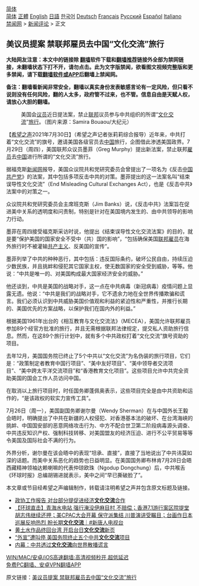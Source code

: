  <!-- 面包屑导航 --> <div class="breadcrumb"><!-- GTranslate: https://gtranslate.io/ -->  <div class="switcher notranslate">  <div class="selected">  <a href="#" onclick="return false;"> 简体</a>  </div>  <div class="option">  <a href="https://www.bannedbook.org" onclick="doGTranslate('zh-CN|zh-CN');jQuery('div.switcher div.selected a').html(jQuery(this).html());return false;" title="简体中文" class="nturl selected"> 简体</a>  <a href="https://www.bannedbook.org/zh-tw/" onclick="doGTranslate('zh-CN|zh-TW');jQuery('div.switcher div.selected a').html(jQuery(this).html());return false;" title="繁體中文" class="nturl"> 正體</a>  <a href="https://www.bannedbook.org/en/" onclick="doGTranslate('zh-CN|en');jQuery('div.switcher div.selected a').html(jQuery(this).html());return false;" title="English" class="nturl"> English</a>  <a href="https://www.bannedbook.org/ja/" onclick="doGTranslate('zh-CN|ja');jQuery('div.switcher div.selected a').html(jQuery(this).html());return false;" title="日本語" class="nturl"> 日語</a>  <a href="https://www.bannedbook.org/ko/" onclick="doGTranslate('zh-CN|ko');jQuery('div.switcher div.selected a').html(jQuery(this).html());return false;" title="한국어" class="nturl"> 한국어</a>  <a href="https://www.bannedbook.org/de/" onclick="doGTranslate('zh-CN|de');jQuery('div.switcher div.selected a').html(jQuery(this).html());return false;" title="Deutsch" class="nturl"> Deutsch</a>  <a href="https://www.bannedbook.org/fr/" onclick="doGTranslate('zh-CN|fr');jQuery('div.switcher div.selected a').html(jQuery(this).html());return false;" title="Français" class="nturl"> Français</a>  <a href="https://www.bannedbook.org/ru/" onclick="doGTranslate('zh-CN|ru');jQuery('div.switcher div.selected a').html(jQuery(this).html());return false;" title="Русский" class="nturl"> Русский</a>  <a href="https://www.bannedbook.org/es/" onclick="doGTranslate('zh-CN|es');jQuery('div.switcher div.selected a').html(jQuery(this).html());return false;" title="Español" class="nturl"> Español</a>  <a href="https://www.bannedbook.org/it/" onclick="doGTranslate('zh-CN|it');jQuery('div.switcher div.selected a').html(jQuery(this).html());return false;" title="Italiano" class="nturl"> Italiano</a>  </div>  </div>      <div class='breadcrumb-sub'><!-- Breadcrumb NavXT 6.3.0 --> <a href="https://www.bannedbook.org/" class="home">禁闻网</a> &gt; <a href="https://www.bannedbook.org/bnews/comments/" class="category">新闻评论</a> &gt; 正文</div></div><h2>美议员提案 禁联邦雇员去中国“文化交流”旅行</h2> <p class="notice"><b>大陆网友注意：本文中的链接除 <a href="https://github.com/bannedbook/fanqiang" >翻墙</a>软件下载和<a href="https://github.com/killgcd/justmysocks/blob/master/README.md">翻墙推荐</a>链接外全部为禁网链接，未翻墙状态下打不开，请勿点击。此为文字版禁闻，欲看图文视频完整版和更多禁闻，请下载<a href="https://github.com/bannedbook/fanqiang">翻墙软件或APP</a>后翻墙上禁闻网。</p><p>备注：翻墙看新闻非常安全，翻墙以真实身份发表敏感言论有一定风险，但只看不说则没有任何风险，翻的人太多，政府管不过来，也不管。信息自由是天赋人权，请放心大胆的翻墙。</b></p>  <div class="entry"> <figure><figcaption>美国会<a href="https://www.bannedbook.org/bnews/tag/%e8%ae%ae%e5%91%98/" class="st_tag internal_tag" rel="tag" title="标签 议员 下的日志">议员</a>近日提法案，禁止<a href="https://www.bannedbook.org/bnews/tag/%E8%81%94%E9%82%A6/" class="st_tag internal_tag" rel="tag" title="标签 联邦 下的日志">联邦</a>议员参与中共组织的所谓“<a href="https://www.bannedbook.org/bnews/tag/%E6%96%87%E5%8C%96%E4%BA%A4%E6%B5%81/" class="st_tag internal_tag" rel="tag" title="标签 文化交流 下的日志">文化交流</a>”<a href="https://www.bannedbook.org/bnews/tag/%E6%97%85%E8%A1%8C/" class="st_tag internal_tag" rel="tag" title="标签 旅行 下的日志">旅行</a>。（图片来源：Samira Bouaou/大纪元）</figcaption></figure> <p>【<span class='wp_keywordlink_affiliate'><a href="https://www.soundofhope.org" title="希望之声" target="_blank">希望之声</a></span>2021年7月30日】（希望之声记者张莉莉综合报导）近年来，中共打着“文化交流”的旗号，邀请美国各级官员去<span class='wp_keywordlink_affiliate'><a href="https://www.bannedbook.org/" title="中国" target="_blank">中国</a></span>旅行，企图借此渗透美国政界。7月29日（周四），美国联邦众议员墨菲（Greg Murphy）提出新法案，禁止联邦<a href="https://www.bannedbook.org/bnews/tag/%E9%9B%87%E5%91%98/" class="st_tag internal_tag" rel="tag" title="标签 雇员 下的日志">雇员</a>去<a href="https://www.bannedbook.org/bnews/tag/%E4%B8%AD%E5%9B%BD/" class="st_tag internal_tag" rel="tag" title="标签 中国 下的日志">中国</a>进行所谓的“文化交流”旅行。</p> <p>据福克斯<span class='wp_keywordlink_affiliate'><a href="https://www.bannedbook.org/" title="新闻网">新闻网</a></span>报导，美国众议院共和党研究委员会曾提出了一项名为《反击<a href="https://www.bannedbook.org/bnews/tag/%e4%b8%ad%e5%9b%bd%e5%85%b1%e4%ba%a7%e5%85%9a/" class="st_tag internal_tag" rel="tag" title="标签 中国共产党 下的日志">中国共产党</a>》的法案，其中包括多项反击中共的对策。墨菲提出的这一法案名叫“结束误导性文化交流”（End Misleading Cultural Exchanges Act），也是《反击中共》法案中的对策之一。</p> <p>众议院共和党研究委员会主席班克斯（Jim Banks）说，《反击中共》法案旨在促进美中关系的透明度和问责制，特别是针对在美国境内发生的、由中共领导的影响力行动。</p>  <p>墨菲在周四接受福克斯采访时说，他提出《结束误导性文化交流法案》的目的，就是要“保护美国的国家安全不受中（共）国的影响”，“包括确保美国<a href="https://www.bannedbook.org/bnews/tag/%E8%81%94%E9%82%A6%E9%9B%87%E5%91%98/" class="st_tag internal_tag" rel="tag" title="标签 联邦雇员 下的日志">联邦雇员</a>在海外旅行时不被灌输<span class='wp_keywordlink'><a href="https://www.bannedbook.org/forum2/topic6177.html" title="《共产主义的终极目的》" target="_blank">共产主义</a></span>、反美国的宣传”。</p> <p>墨菲列举了中共的种种恶行，其中包括：违反国际条约，破坏公民自由，持续压迫少数民族，并且挑衅和侵犯其它国家主权，使无数国家的安全受到威胁，等等。他说：“中共是唯一的、对美国构成最大国家经济安全的威胁。”</p> <p>他还谈到，中共是美国的战略对手，这一点在中共病毒（新冠病毒）疫情问题上显露无遗。他说：“中共是我们的战略对手，它不遗余力地在全世界传播欺骗和谎言。我们必须认识到中共威胁美国价值观和利益的紧迫性和严重性，并推行长期的、美国优先的方案战略，以保护我们在国内外的利益。”</p>  <p>根据美国1961年出台的《相互教育与文化交流法》（MECEA），美国允许联邦雇员参加89个经官方批准的旅行，并且无需根据联邦法律规定，提交私人资助旅行信息。然而，在这89个旅行计划中，就有多个中共政权打着“文化交流”旗号资助的项目。</p> <p>去年12月，美国国务院已终止了5个中共以“文化交流”为名伪装的旅行项目，它们是：“政策制定者教育中国行项目”、“美中友好项目”、“美中领导者交流项目”、“美中跨太平洋交流项目”和“香港教育文化项目”。这些项目允许中共完全资助美国的国会工作人员访问中国。</p> <p>在取消以上旅行项目时，时任国务卿蓬佩奥表示，这些项目完全是由中共资助和运作的，“是该政权的软实力宣传工具”。</p>  <p>7月26日（周一），美国副国务卿谢尔曼（Wendy Sherman）在与中国外长王毅会晤时，明确提出了中共在新疆的人权侵犯、对香港基本法的破坏、在台湾海峡的挑衅、中国国安部的恶意网络攻击行为、中方不配合世卫第二阶段病毒源头调查、中共违反知识产权、强制科技转移、对美国盟友的经济压迫、进行不公平贸易等等令美国及国际社会不满的行为。</p> <p>外界分析，谢尔曼在该会晤中的表现“坦承、直接”，直接了当地说出了中共讳莫如深的话题。而美中关系恶化的趋势也日益明显。在美国国务卿布林肯7月28日会晤西藏精神领袖达赖喇嘛的代表仲琼欧珠（Ngodup Dongchung）后，中共喉舌《环球时报》总编胡锡进就表示，美中之间“早已撕破脸了”。</p> <p>本文章或节目经希望之声编辑制作，转载请注明希望之声并包含原文标题及链接。 </p>  <ul class='op-related-articles' title='相关阅读'> <li><a href='https://www.bannedbook.org/bnews/ssgc/20210304/1498534.html' target='_blank'>政协工作报告 对台部分提促进经济<b>文化交流</b>合作</a></li> <li><a href='https://www.bannedbook.org/bnews/bannedvideo/20210226/1494490.html' target='_blank'>【环球直击】青海水电站 强行淹没伊麻目村 不赔偿；香港7.1游行案区院提堂 胡志伟继续还押；美CPAC大会开幕 保守派集结 川普演讲受瞩目；台画作日本巡展反响热烈 盼长期<b>文化交流</b>｜#新唐人电视台</a></li> <li><a href='https://www.bannedbook.org/bnews/taiwannews/20210123/1473177.html' target='_blank'>黄土水作品终回台湾 开启台日<b>文化交流</b>新页</a></li> <li><a href='https://www.bannedbook.org/bnews/comments/20201205/1442564.html' target='_blank'>“外宣”遭叫停 美国务院终止五个中共<b>文化交流</b>项目</a></li> <li><a href='https://www.bannedbook.org/bnews/cbnews/20201129/1438945.html' target='_blank'>内幕：中共透过<b>文化交流</b>向世界散播谎言</a></li> </ul> <p class="texttj"> <a href="https://github.com/bannedbook/fanqiang/wiki/V2ray%E6%9C%BA%E5%9C%BA" target="_blank">WIN/MAC/安卓/iOS高速翻墙:高清视频秒开,超低延迟</a><br/> <a href="https://github.com/bannedbook/fanqiang/wiki/%E7%A6%81%E9%97%BB%E7%BD%91%E5%AE%89%E5%8D%93%E7%BF%BB%E5%A2%99%E6%96%B0%E9%97%BBAPP" target="_blank">免费PC翻墙、安卓VPN翻墙APP</a></p><p>原文链接：<a class="src_link"  href="https://www.soundofhope.org/post/530849" target="_blank">美议员提案 禁联邦雇员去中国“文化交流”旅行</a></p><a name='sharetosocial'></a>  <div style="margin-bottom:5px;padding-bottom:5px;clear:both"> <div id="archive-pix-1" class="banner-ads"> <!-- AuctionX Display platform tag START --> <div id="26318x728x90x621x_ADSLOT2" clicktrack="%%CLICK_URL_ESC%%"></div> <!-- AuctionX Display platform tag END --> </div> <div id="archive-pix-2" class="banner-ads"> <!-- AuctionX Display platform tag START --> <div id="26315x300x250x621x_ADSLOT2" clicktrack="%%CLICK_URL_ESC%%"></div> <!-- AuctionX Display platform tag END --> </div> </div>  <div id="archive-pix-1" class="banner-ads"> <!-- AuctionX Display platform tag START --> <div id="26318x728x90x621x_ADSLOT3" clicktrack="%%CLICK_URL_ESC%%"></div> <!-- AuctionX Display platform tag END --> </div> </div><!--END ENTRY--> 